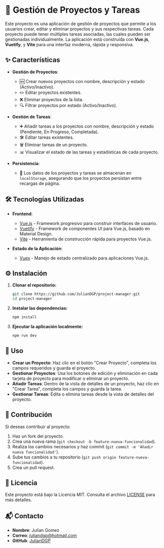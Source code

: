# 🚀 **Gestión de Proyectos y Tareas**

Este proyecto es una aplicación de gestión de proyectos que permite a los usuarios crear, editar y eliminar proyectos y sus respectivas tareas. Cada proyecto puede tener múltiples tareas asociadas, las cuales pueden ser gestionadas individualmente. La aplicación está construida con **Vue.js**, **Vuetify**, y **Vite** para una interfaz moderna, rápida y responsiva.

## ✨ **Características**

- **Gestión de Proyectos**:
  - 🆕 Crear nuevos proyectos con nombre, descripción y estado (Activo/Inactivo).
  - ✏️ Editar proyectos existentes.
  - ❌ Eliminar proyectos de la lista.
  - 🔍 Filtrar proyectos por estado (Activo/Inactivo).

- **Gestión de Tareas**:
  - ➕ Añadir tareas a los proyectos con nombre, descripción y estado (Pendiente, En Progreso, Completada).
  - 🛠️ Editar tareas existentes.
  - 🗑️ Eliminar tareas de un proyecto.
  - 📊 Visualizar el estado de las tareas y estadísticas de cada proyecto.

- **Persistencia**:
  - 💾 Los datos de los proyectos y tareas se almacenan en `localStorage`, asegurando que los proyectos persistan entre recargas de página.

## 🛠️ **Tecnologías Utilizadas**

- **Frontend**:
  - [Vue.js](https://vuejs.org/) - Framework progresivo para construir interfaces de usuario.
  - [Vuetify](https://vuetifyjs.com/en/) - Framework de componentes UI para Vue.js, basado en Material Design.
  - [Vite](https://vitejs.dev/) - Herramienta de construcción rápida para proyectos Vue.js.

- **Estado de la Aplicación**:
  - [Vuex](https://vuex.vuejs.org/) - Manejo de estado centralizado para aplicaciones Vue.js.

## ⚙️ **Instalación**

1. **Clonar el repositorio:**

   ```bash
   git clone https://github.com/JulianDGP/project-manager.git
   cd project-manager
2. **Instalar las dependencias:**

   ```bash
   npm install
   
3. **Ejecutar la aplicación localmente:**

   ```bash
   npm run dev

## 📖 **Uso**

- **Crear un Proyecto**: Haz clic en el botón "Crear Proyecto", completa los campos requeridos y guarda el proyecto.
- **Gestionar Proyectos**: Usa los botones de edición y eliminación en cada tarjeta de proyecto para modificar o eliminar un proyecto.
- **Añadir Tareas**: Dentro de la vista de detalles de un proyecto, haz clic en "Crear Tarea", completa los campos y guarda la tarea.
- **Gestionar Tareas**: Edita o elimina tareas desde la vista de detalles del proyecto.

## 🤝 **Contribución**

Si deseas contribuir al proyecto:

1. Haz un fork del proyecto.
2. Crea una nueva rama (`git checkout -b feature-nueva-funcionalidad`).
3. Realiza los cambios necesarios y haz commit (`git commit -m 'Añadir nueva funcionalidad'`).
4. Sube tus cambios a tu repositorio (`git push origin feature-nueva-funcionalidad`).
5. Crea un pull request.

## 📝 **Licencia**

Este proyecto está bajo la Licencia MIT. Consulta el archivo [LICENSE](LICENSE) para más detalles.

## 📬 **Contacto**

- **Nombre**: Julian Gomez
- **Correo**: juliandgp@hotmail.com
- **GitHub**: [JulianDGP](https://github.com/JulianDGP)
